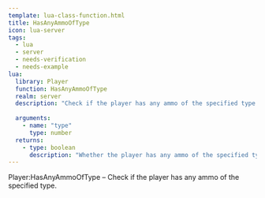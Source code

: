 ```yaml
---
template: lua-class-function.html
title: HasAnyAmmoOfType
icon: lua-server
tags:
  - lua
  - server
  - needs-verification
  - needs-example
lua:
  library: Player
  function: HasAnyAmmoOfType
  realm: server
  description: "Check if the player has any ammo of the specified type."
  
  arguments:
    - name: "type"
      type: number
  returns:
    - type: boolean
      description: "Whether the player has any ammo of the specified type."
---
```


<div class="lua__search__keywords">
Player:HasAnyAmmoOfType &#x2013; Check if the player has any ammo of the specified type.
</div>
